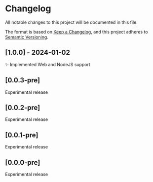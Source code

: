 # Changelog
All notable changes to this project will be documented in this file.

The format is based on [Keep a Changelog](https://keepachangelog.com/en/1.0.0/),
and this project adheres to [Semantic Versioning](https://semver.org/spec/v2.0.0.html).

## [1.0.0] - 2024-01-02

✨ Implemented Web and NodeJS support

## [0.0.3-pre]

Experimental release

## [0.0.2-pre]

Experimental release

## [0.0.1-pre]

Experimental release

## [0.0.0-pre]

Experimental release
